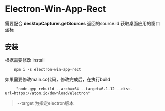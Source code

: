 
# Electron-Win-App-Rect

需要配合 **desktopCapturer.getSources** 返回的source.id 获取桌面应用的窗口坐标

## 安装

根据需要修改 install 

```
    npm i -s electron-win-app-rect
```


如果需要修改main.cc代码，修改完成后，在执行build
```
     "node-gyp rebuild --arch=x64 --target=6.1.12 --dist-url=https://atom.io/download/electron"
```

> --target 为指定electron版本